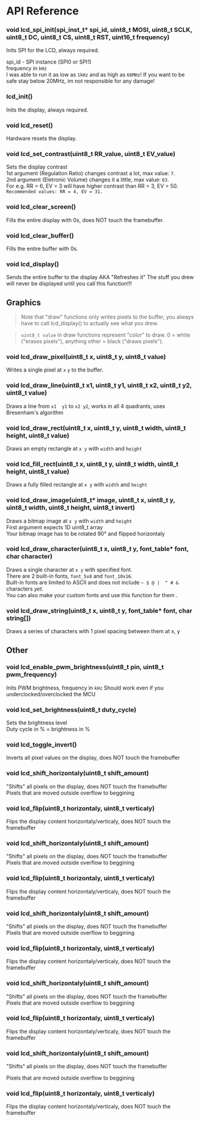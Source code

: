 # API Reference

### void lcd_spi_init(spi_inst_t* spi_id, uint8_t MOSI, uint8_t SCLK, uint8_t DC, uint8_t CS, uint8_t RST, uint16_t frequency)
Inits SPI for the LCD, always required.  

spi_id - SPI instance (SPI0 or SPI1)  
frequency in `kHz`  
I was able to run it as low as `1kHz` and as high as `66MHz`! If you want to be safe stay below 20MHz, im not responsible for any damage!  

### lcd_init()
Inits the display, always required.

### void lcd_reset()
Hardware resets the display.

### void lcd_set_contrast(uint8_t RR_value, uint8_t EV_value)
Sets the display contrast  
1st argument (Regulation Ratio) changes contrast a lot, max value: `7`.  
2nd argument (Eletronic Volume) changes it a little, max value: `63`.  
For e.g. RR = 6, EV = 3 will have higher contrast than RR = 3, EV = 50.  
`Recommended values: RR = 4, EV = 31.`

### void lcd_clear_screen()
Fills the entire display with 0s, does NOT touch the framebuffer.  

### void lcd_clear_buffer()
Fills the entire buffer with 0s.  

### void lcd_display()
Sends the entire buffer to the display AKA "Refreshes it"
The stuff you drew will never be displayed until you call this function!!!

## Graphics

> Note that "draw" functions only writes pixels to the buffer, you always have to call lcd_display() to actually see what you drew.

> `uint8_t value` in draw functions represent "color" to draw. 0 = white ("erases pixels"), anything other = black ("draws pixels").

### void lcd_draw_pixel(uint8_t x, uint8_t y, uint8_t value)
Writes a single pixel at `x` `y` to the buffer.

### void lcd_draw_line(uint8_t x1, uint8_t y1, uint8_t x2, uint8_t y2, uint8_t value)
Draws a line from `x1  y1` to `x2 y2`, works in all 4 quadrants, uses Bresenham's algorithm

### void lcd_draw_rect(uint8_t x, uint8_t y, uint8_t width, uint8_t height, uint8_t value)
Draws an empty rectangle at `x y` with `width` and `height`

### void lcd_fill_rect(uint8_t x, uint8_t y, uint8_t width, uint8_t height, uint8_t value)
Draws a fully filled rectangle at `x y` with `width` and `height` 

### void lcd_draw_image(uint8_t* image, uint8_t x, uint8_t y, uint8_t width, uint8_t height, uint8_t invert)
Draws a bitmap image at `x y` with `width` and `height`  
First argument expects 1D uint8_t array  
Your bitmap image has to be rotated 90° and flipped horizontaly

### void lcd_draw_character(uint8_t x, uint8_t y, font_table* font, char character)
Draws a single character at `x y` with specified font.  
There are 2 built-in fonts, `font_5x8` and `font_10x16`.  
Built-in fonts are limited to ASCII and does not include `~ $ @ |  ^ # &` characters _yet_.  
You can also make your custom fonts and use this function for them
.
### void lcd_draw_string(uint8_t x, uint8_t y, font_table* font, char string[])
Draws a series of characters with 1 pixel spacing between them at x, y

## Other

### void lcd_enable_pwm_brightness(uint8_t pin, uint8_t pwm_frequency)
Inits PWM brightness, frequency in `kHz`
Should work even if you underclocked/overclocked the MCU

### void lcd_set_brightness(uint8_t duty_cycle)
Sets the brightness level  
Duty cycle in % = brightness in %

### void lcd_toggle_invert()
Inverts all pixel values on the display, does NOT touch the framebuffer

### void lcd_shift_horizontaly(uint8_t shift_amount)
"Shifts" all pixels on the display, does NOT touch the framebuffer  
Pixels that are moved outside overflow to beggining

### void lcd_flip(uint8_t horizontaly, uint8_t verticaly)
Flips the display content horizontaly/verticaly, does NOT touch the framebuffer

### void lcd_shift_horizontaly(uint8_t shift_amount)
"Shifts" all pixels on the display, does NOT touch the framebuffer  
Pixels that are moved outside overflow to beggining

### void lcd_flip(uint8_t horizontaly, uint8_t verticaly)
Flips the display content horizontaly/verticaly, does NOT touch the framebuffer

### void lcd_shift_horizontaly(uint8_t shift_amount)
"Shifts" all pixels on the display, does NOT touch the framebuffer  
Pixels that are moved outside overflow to beggining

### void lcd_flip(uint8_t horizontaly, uint8_t verticaly)
Flips the display content horizontaly/verticaly, does NOT touch the framebuffer

### void lcd_shift_horizontaly(uint8_t shift_amount)
"Shifts" all pixels on the display, does NOT touch the framebuffer  
Pixels that are moved outside overflow to beggining

### void lcd_flip(uint8_t horizontaly, uint8_t verticaly)
Flips the display content horizontaly/verticaly, does NOT touch the framebuffer

### void lcd_shift_horizontaly(uint8_t shift_amount)
"Shifts" all pixels on the display, does NOT touch the framebuffer  

Pixels that are moved outside overflow to beggining

### void lcd_flip(uint8_t horizontaly, uint8_t verticaly)
Flips the display content horizontaly/verticaly, does NOT touch the framebuffer

